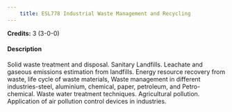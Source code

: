 ```yaml
---
    title: ESL778 Industrial Waste Management and Recycling
---
```

**Credits:** 3 (3-0-0)



#### Description 
Solid waste treatment and disposal. Sanitary Landfills. Leachate and gaseous emissions estimation from landfills. Energy resource recovery from waste, life cycle of waste materials, Waste management in different industries-steel, aluminium, chemical, paper, petroleum, and Petro-chemical. Waste water treatment techniques. Agricultural pollution. Application of air pollution control devices in industries.